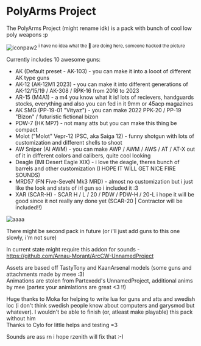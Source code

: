 # PolyArms Project
The PolyArms Project (might rename idk) is a pack with bunch of cool low poly weapons :p  

![iconpaw2](https://github.com/dar-su/arc9_uplp/assets/95997959/9f9b20e1-7ca5-48f2-a189-b73eb898ad25) <sup>i have no idea what the 🐾 are doing here, someone hacked the picture</sup>

Currently includes 10 awesome guns:
- AK (Default preset - AK-103) - you can make it into a looot of different AK type guns
- AK-12 (AK-12M1 2023) - you can make it into different generations of AK-12/15/19 / AK-308 / RPK-16 from 2016 to 2023
- AR-15 (M4A1) - a m4 you know what it is! lots of recievers, handguards stocks, everything and also you can fed in it 9mm or 45acp magazines
- AK SMG (PP-19-01 "Vityaz") - you can make 2022 PPK-20 / PP-19 "Bizon" / futuristic fictional bizon
- PDW-7 (HK MP7) - not many atts but you can make this thing be compact
- Molot ("Molot" Vepr-12 IPSC, aka Saiga 12) - funny shotgun with lots of customization and different shells to shoot
- AW Sniper (AI AWM) - you can make AWP / AWM / AWS / AT / AT-X out of it in different colors and calibers, quite cool looking
- Deagle (IMI Desert Eagle XIX) - i love the deagle, theres bunch of barrels and other customization (I HOPE IT WILL GET NICE FIRE SOUNDS)
- MRD57 (FN Five-SeveN Mk3 MRD) - almost no customization but i just like the look and stats of irl gun so i included it :3
- XAR (SCAR-H) - SCAR H / L / 20 / PDW / PDW-H / 20-L i hope it will be good since it not really any done yet (SCAR-20 | Contractor will be included!!)

![aaaa](https://cdn.discordapp.com/attachments/1065115051062726716/1155495815037599754/image.png)

There might be second pack in future (or i'll just add guns to this one slowly, i'm not sure)

In current state might require this addon for sounds - https://github.com/Arnau-Morant/ArcCW-UnnamedProject

Assets are based off TastyTony and KaanArsenal models (some guns and attachments made by meee :3)  
Animations are stolen from Partexedd's UnnamedProject, additional anims by mee (partex your animlations are great <3 !!)

Huge thanks to Moka for helping to write lua for guns and atts and swedish loc (i don't think swedish people know about computers and garysmod but whatever). I wouldn't be able to finish (or, atleast make playable) this pack without him  
Thanks to Cylo for little helps and testing =3

Sounds are ass rn i hope rzenith will fix that :-)
